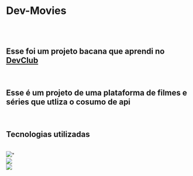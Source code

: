 <h1>Dev-Movies</h1>
<br>
<br>
<h2>Esse foi um projeto bacana que aprendi no <a href= "https//rodolfomori.com.br/devclub">DevClub</a></h2>
<br>
<h2>Esse é um projeto de uma plataforma de filmes e séries que utliza o cosumo de api  </h2>
<br>
<h2>Tecnologias utilizadas</h2>
<br>
<img src="https://img.shields.io/badge/HTML5-E34F26?style=for-the-badge&logo=html5&logoColor=white/>
  <br>
<img src="https://img.shields.io/badge/CSS3-1572B6?style=for-the-badge&logo=css3&logoColor=white/>"
<br>
<img src="https://img.shields.io/badge/JavaScript-F7DF1E?style=for-the-badge&logo=javascript&logoColor=black"/>
<br>
<img src="https://img.shields.io/badge/React-20232A?style=for-the-badge&logo=react&logoColor=61DAFB"/>
